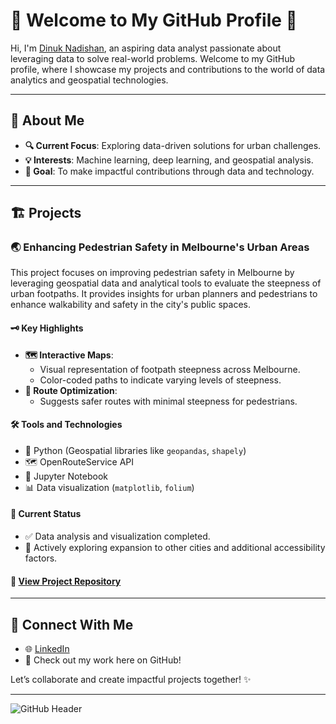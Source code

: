 # 🌟 Welcome to My GitHub Profile 🌟

Hi, I'm [Dinuk Nadishan](https://www.linkedin.com/in/dinuknadishan/), an aspiring data analyst passionate about leveraging data to solve real-world problems. Welcome to my GitHub profile, where I showcase my projects and contributions to the world of data analytics and geospatial technologies.

---

## 🚀 About Me
- **🔍 Current Focus**: Exploring data-driven solutions for urban challenges.
- **💡 Interests**: Machine learning, deep learning, and geospatial analysis.
- **🎯 Goal**: To make impactful contributions through data and technology.

---

## 🏗️ Projects

### 🌏 Enhancing Pedestrian Safety in Melbourne's Urban Areas
This project focuses on improving pedestrian safety in Melbourne by leveraging geospatial data and analytical tools to evaluate the steepness of urban footpaths. It provides insights for urban planners and pedestrians to enhance walkability and safety in the city's public spaces.

#### 🗝️ Key Highlights
- **🗺️ Interactive Maps**:
  - Visual representation of footpath steepness across Melbourne.
  - Color-coded paths to indicate varying levels of steepness.
- **📍 Route Optimization**:
  - Suggests safer routes with minimal steepness for pedestrians.

#### 🛠️ Tools and Technologies
- 🐍 Python (Geospatial libraries like `geopandas`, `shapely`)
- 🗺️ OpenRouteService API
- 📓 Jupyter Notebook
- 📊 Data visualization (`matplotlib`, `folium`)

#### 📌 Current Status
- ✅ Data analysis and visualization completed.
- 🔄 Actively exploring expansion to other cities and additional accessibility factors.

#### 🔗 [View Project Repository](#)

---

## 🤝 Connect With Me
- 🌐 [LinkedIn](https://www.linkedin.com/in/dinuknadishan/)
- 💬 Check out my work here on GitHub!

Let’s collaborate and create impactful projects together! ✨

---

![GitHub Header](https://via.placeholder.com/1200x300?text=Welcome+to+Dinuk's+GitHub+Profile&bg=blue&fg=white)
